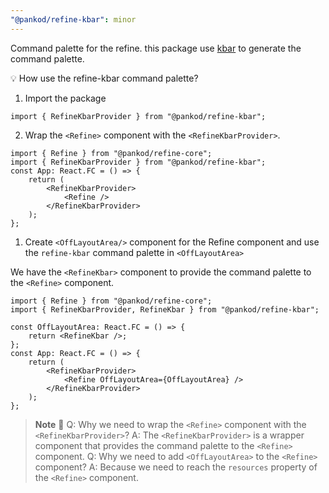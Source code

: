```yaml
---
"@pankod/refine-kbar": minor
---
```


Command palette for the refine. this package use [kbar](https://github.com/timc1/kbar) to generate the command palette.

💡 How use the refine-kbar command palette?

1.  Import the package

```tsx
import { RefineKbarProvider } from "@pankod/refine-kbar";
```

2. Wrap the `<Refine>` component with the `<RefineKbarProvider>`.

```tsx
import { Refine } from "@pankod/refine-core";
import { RefineKbarProvider } from "@pankod/refine-kbar";
const App: React.FC = () => {
    return (
        <RefineKbarProvider>
            <Refine />
        </RefineKbarProvider>
    );
};
```

1. Create `<OffLayoutArea/>` component for the Refine component and use the `refine-kbar` command palette in `<OffLayoutArea>`

We have the `<RefineKbar>` component to provide the command palette to the `<Refine>` component.

```tsx
import { Refine } from "@pankod/refine-core";
import { RefineKbarProvider, RefineKbar } from "@pankod/refine-kbar";

const OffLayoutArea: React.FC = () => {
    return <RefineKbar />;
};
const App: React.FC = () => {
    return (
        <RefineKbarProvider>
            <Refine OffLayoutArea={OffLayoutArea} />
        </RefineKbarProvider>
    );
};
```

> **Note** 📢
> Q: Why we need to wrap the `<Refine>` component with the `<RefineKbarProvider>`?
> A: The `<RefineKbarProvider>` is a wrapper component that provides the command palette to the `<Refine>` component.
> Q: Why we need to add `<OffLayoutArea>` to the `<Refine>` component?
> A: Because we need to reach the `resources` property of the `<Refine>` component.
